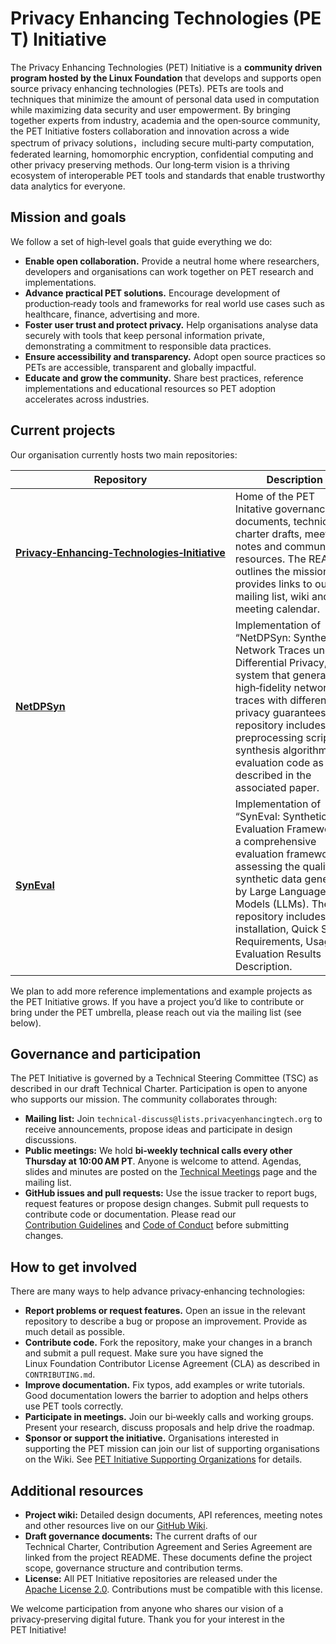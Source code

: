 # Privacy Enhancing Technologies (PET) Initiative

The Privacy Enhancing Technologies (PET) Initiative is a **community driven program hosted by the Linux Foundation** that develops and supports open source privacy enhancing technologies (PETs). PETs are tools and techniques that minimize the amount of personal data used in computation while maximizing data security and user empowerment.  By bringing together experts from industry, academia and the open‑source community, the PET Initiative fosters collaboration and innovation across a wide spectrum of privacy solutions，including secure multi‑party computation, federated learning, homomorphic encryption, confidential computing and other privacy preserving methods.  Our long‑term vision is a thriving ecosystem of interoperable PET tools and standards that enable trustworthy data analytics for everyone.

## Mission and goals

We follow a set of high‑level goals that guide everything we do:

- **Enable open collaboration.** Provide a neutral home where researchers, developers and organisations can work together on PET research and implementations.
- **Advance practical PET solutions.** Encourage development of production‑ready tools and frameworks for real world use cases such as healthcare, finance, advertising and more.
- **Foster user trust and protect privacy.** Help organisations analyse data securely with tools that keep personal information private, demonstrating a commitment to responsible data practices.
- **Ensure accessibility and transparency.** Adopt open source practices so PETs are accessible, transparent and globally impactful.
- **Educate and grow the community.** Share best practices, reference implementations and educational resources so PET adoption accelerates across industries.

## Current projects

Our organisation currently hosts two main repositories:

| Repository | Description |
|-----------|------------|
| **[Privacy‑Enhancing‑Technologies‑Initiative](https://github.com/privacy‑enhancing‑technologies/Privacy‑Enhancing‑Technologies‑Initiative)** | Home of the PET Initative governance documents, technical charter drafts, meeting notes and community resources.  The README outlines the mission and provides links to our mailing list, wiki and meeting calendar. |
| **[NetDPSyn](https://github.com/privacy‑enhancing‑technologies/NetDPSyn)** | Implementation of “NetDPSyn: Synthesizing Network Traces under Differential Privacy,” a system that generates high‑fidelity network traces with differential privacy guarantees.  The repository includes data preprocessing scripts, synthesis algorithms and evaluation code as described in the associated paper. |
| **[SynEval](https://github.com/privacy-enhancing-technologies/SynEval)** | Implementation of “SynEval: Synthetic Data Evaluation Framework,” a comprehensive evaluation framework for assessing the quality of synthetic data generated by Large Language Models (LLMs). The repository includes installation, Quick Start, Requirements, Usage, Evaluation Results Description. |


We plan to add more reference implementations and example projects as the PET Initiative grows.  If you have a project you’d like to contribute or bring under the PET umbrella, please reach out via the mailing list (see below).

## Governance and participation

The PET Initiative is governed by a Technical Steering Committee (TSC) as described in our draft Technical Charter.  Participation is open to anyone who supports our mission.  The community collaborates through:

- **Mailing list:** Join `technical-discuss@lists.privacyenhancingtech.org` to receive announcements, propose ideas and participate in design discussions.
- **Public meetings:** We hold **bi‑weekly technical calls every other Thursday at 10:00 AM PT**.  Anyone is welcome to attend.  Agendas, slides and minutes are posted on the [Technical Meetings](https://github.com/privacy‑enhancing‑technologies/Privacy‑Enhancing‑Technologies‑Initiative/wiki/PET‑Initiative‑Technical‑Meetings) page and the mailing list.
- **GitHub issues and pull requests:** Use the issue tracker to report bugs, request features or propose design changes.  Submit pull requests to contribute code or documentation.  Please read our [Contribution Guidelines](./CONTRIBUTING.md) and [Code of Conduct](./CODE_OF_CONDUCT.md) before submitting changes.

## How to get involved

There are many ways to help advance privacy‑enhancing technologies:

- **Report problems or request features.** Open an issue in the relevant repository to describe a bug or propose an improvement.  Provide as much detail as possible.
- **Contribute code.** Fork the repository, make your changes in a branch and submit a pull request.  Make sure you have signed the Linux Foundation Contributor License Agreement (CLA) as described in `CONTRIBUTING.md`.
- **Improve documentation.** Fix typos, add examples or write tutorials.  Good documentation lowers the barrier to adoption and helps others use PET tools correctly.
- **Participate in meetings.** Join our bi‑weekly calls and working groups.  Present your research, discuss proposals and help drive the roadmap.
- **Sponsor or support the initiative.** Organisations interested in supporting the PET mission can join our list of supporting organisations on the Wiki.  See [PET Initiative Supporting Organizations](https://github.com/privacy‑enhancing‑technologies/Privacy‑Enhancing‑Technologies‑Initiative/wiki/PET‑Initiative‑Supporting‑Organizations) for details.

## Additional resources

- **Project wiki:** Detailed design documents, API references, meeting notes and other resources live on our [GitHub Wiki](https://github.com/privacy‑enhancing‑technologies/Privacy‑Enhancing‑Technologies‑Initiative/wiki).
- **Draft governance documents:** The current drafts of our Technical Charter, Contribution Agreement and Series Agreement are linked from the project README.  These documents define the project scope, governance structure and contribution terms.
- **License:** All PET Initiative repositories are released under the [Apache License 2.0](https://www.apache.org/licenses/LICENSE-2.0).  Contributions must be compatible with this license.

We welcome participation from anyone who shares our vision of a privacy‑preserving digital future.  Thank you for your interest in the PET Initiative!

